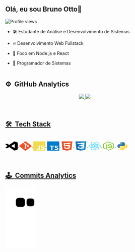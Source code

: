 ## Olá, eu sou Bruno Otto👋
<p align="left"> <img src="https://komarev.com/ghpvc/?username=brunocotto&color=yellow" alt="Profile views" /> </p>

- 🛠 Estudante de Análise e Desenvolvimento de Sistemas
 
- 🔥 Desenvolvimento Web Fullstack 

- 🎯 Foco em Node.js e React

- 💼 Programador de Sistemas
<br><br>

## ⚙️ &nbsp;GitHub Analytics
<div align="center">
  <a href="https://github.com/brunocotto">
  <img height="180em" src="https://github-readme-stats.vercel.app/api?username=brunocotto&show_icons=true&theme=vision-friendly-dark&include_all_commits=true&count_private=true"/>
  <img height="180em" src="https://github-readme-stats.vercel.app/api/top-langs/?username=brunocotto&layout=compact&langs_count=7&theme=vision-friendly-dark"/>
</div>
 <br><br>

## 🛠 &nbsp;Tech Stack
<div style="display: inline_block"><br>
 <img align="center" alt="Bruno-vscode" height="30" width="40" src="https://raw.githubusercontent.com/devicons/devicon/master/icons/vscode/vscode-plain.svg">
 <img align="center" alt="Bruno-git" height="30" width="40" src="https://raw.githubusercontent.com/devicons/devicon/master/icons/git/git-plain.svg">
  <img align="center" alt="Bruno-Js" height="30" width="40" src="https://raw.githubusercontent.com/devicons/devicon/master/icons/javascript/javascript-plain.svg">
  <img align="center" alt="Bruno-Ts" height="30" width="40" src="https://raw.githubusercontent.com/devicons/devicon/master/icons/typescript/typescript-plain.svg">
  <img align="center" alt="Bruno-HTML" height="30" width="40" src="https://raw.githubusercontent.com/devicons/devicon/master/icons/html5/html5-original.svg">
  <img align="center" alt="Bruno-CSS" height="30" width="40" src="https://raw.githubusercontent.com/devicons/devicon/master/icons/css3/css3-original.svg">
  <img align="center" alt="Bruno-React" height="30" width="40" src="https://raw.githubusercontent.com/devicons/devicon/master/icons/react/react-original.svg">
  <img align="center" alt="Bruno-Node" height="30" width="40" src="https://raw.githubusercontent.com/devicons/devicon/master/icons/nodejs/nodejs-original.svg">
  <img align="center" alt="Bruno-Python" height="30" width="40" src="https://raw.githubusercontent.com/devicons/devicon/master/icons/python/python-original.svg">
</div>
 <br><br>
  
## 🕹️ &nbsp;Commits Analytics 
<div> 
  
  ![Snake animation](https://github.com/brunocotto/brunocotto/blob/output/github-contribution-grid-snake.svg)
  
</div>
